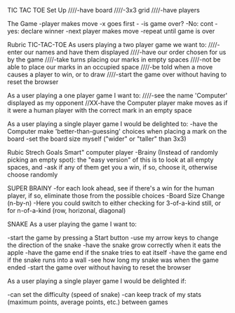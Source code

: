 TIC TAC TOE
Set Up
////-have board
    ////-3x3 grid
////-have players

The Game
-player makes move
        -x goes first
        -
    -is game over?
        -No: cont
        -yes: declare winner
-next player makes move
-repeat until game is over

Rubric
TIC-TAC-TOE
As users playing a two player game we want to:
////-enter our names and have them displayed
////-have our order chosen for us by the game
////-take turns placing our marks in empty spaces
////-not be able to place our marks in an occupied space
////-be told when a move causes a player to win, or to draw
////-start the game over without having to reset the browser

As a user playing a one player game I want to:
////-see the name 'Computer' displayed as my opponent
//XX-have the Computer player make moves as if it were a human player with the correct mark in an empty space

As a user playing a single player game I would be delighted to:
-have the Computer make 'better-than-guessing' choices when placing a mark on the board
-set the board size myself ("wider" or "taller" than 3x3)

Rubic Strech Goals
Smart" computer player
-Brainy (Instead of randomly picking an empty spot): the "easy version" of this is to look at all empty spaces, and -ask if any of them get you a win, if so, choose it, otherwise choose randomly

SUPER BRAINY
-for each look ahead, see if there's a win for the human player, if so, eliminate those from the possible choices
-Board Size Change (n-by-n)
  -Here you could switch to either checking for 3-of-a-kind still, or for n-of-a-kind (row, horizonal, diagonal)


  SNAKE
As a user playing the game I want to:

-start the game by pressing a Start button
-use my arrow keys to change the direction of the snake
-have the snake grow correctly when it eats the apple
-have the game end if the snake tries to eat itself
-have the game end if the snake runs into a wall
-see how long my snake was when the game ended
-start the game over without having to reset the browser

As a user playing a single player game I would be delighted if:

-can set the difficulty (speed of snake)
-can keep track of my stats (maximum points, average points, etc.) between games